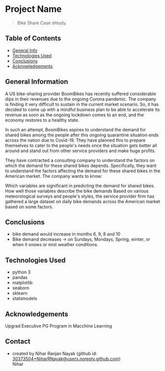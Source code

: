 # Project Name
> Bike Share Case shtudy.


## Table of Contents
* [General Info](#general-information)
* [Technologies Used](#technologies-used)
* [Conclusions](#conclusions)
* [Acknowledgements](#acknowledgements)

<!-- You can include any other section that is pertinent to your problem -->

## General Information
A US bike-sharing provider BoomBikes has recently suffered considerable dips in their revenues due to the ongoing Corona pandemic. The company is finding it very difficult to sustain in the current market scenario. So, it has decided to come up with a mindful business plan to be able to accelerate its revenue as soon as the ongoing lockdown comes to an end, and the economy restores to a healthy state. 

In such an attempt, BoomBikes aspires to understand the demand for shared bikes among the people after this ongoing quarantine situation ends across the nation due to Covid-19. They have planned this to prepare themselves to cater to the people's needs once the situation gets better all around and stand out from other service providers and make huge profits.


They have contracted a consulting company to understand the factors on which the demand for these shared bikes depends. Specifically, they want to understand the factors affecting the demand for these shared bikes in the American market. The company wants to know:

Which variables are significant in predicting the demand for shared bikes.
How well those variables describe the bike demands
Based on various meteorological surveys and people's styles, the service provider firm has gathered a large dataset on daily bike demands across the American market based on some factors. 

## Conclusions
- bike demand would increase in months 6, 9, 8 and 10
- Bike demand decreases -> on Sundays, Mondays, Spring, winter, or when it snows or mist weather conditions.

## Technologies Used
- python 3
- pandas 
- matplotlib
- seaborn
- sklearn
- statsmodels

<!-- As the libraries versions keep on changing, it is recommended to mention the version of library used in this project -->

## Acknowledgements
Upgrad Executive PG Program in Macchine Learning  

## Contact
- created by Nihar Ranjan Nayak (github id: 30373504+NiharRNayak@users.noreply.github.com)                           
    Nihar 
